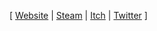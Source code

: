 [ [Website](https://paladin-t.github.io/) | [Steam](https://store.steampowered.com/developer/tony) | [Itch](https://tonywang.itch.io/) | [Twitter](https://twitter.com/wangrenxin) ]

<!--
![Tony's GitHub Stats](https://github-readme-stats.vercel.app/api?username=paladin-t&count_private=true&show_icons=true)
-->

<!--
**paladin-t/paladin-t** is a ✨ _special_ ✨ repository because its `README.md` (this file) appears on your GitHub profile.

See https://github.com/anuraghazra/github-readme-stats to custom your own.

Here are some ideas to get you started:

- 🔭 I’m currently working on ...
- 🌱 I’m currently learning ...
- 👯 I’m looking to collaborate on ...
- 🤔 I’m looking for help with ...
- 💬 Ask me about ...
- 📫 How to reach me: ...
- 😄 Pronouns: ...
- ⚡ Fun fact: ...
-->
